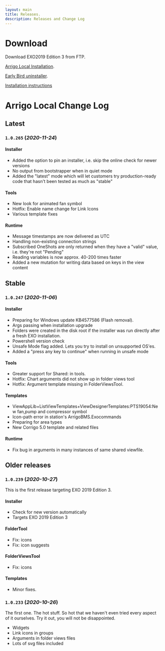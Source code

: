 ```yaml
---
layout: main
title: Releases.
description: Releases and Change Log
---
```

# Download

Download EXO2019 Edition 3 from FTP.

[Arrigo Local Installation](https://arrigo.blob.core.windows.net/arrigo/ArrigoLocalInstaller.exe).

[Early Bird uninstaller](https://arrigo.blob.core.windows.net/arrigo/ArrigoEarlybirdUninstaller-1.0.19.exe).

[Installation instructions](./prereq.html)

# Arrigo Local Change Log

## Latest

### `1.0.265` (*2020-11-24*)

#### Installer

- Added the option to pin an installer, i.e. skip the online check for newer versions
- No output from bootstrapper when in quiet mode
- Added the "latest" mode which will let customers try production-ready code that hasn't been tested as much as "stable"

#### Tools
- New look for animated fan symbol
- Hotfix: Enable name change for Link Icons
- Various template fixes


#### Runtime
- Message timestamps are now delivered as UTC
- Handling non-existing connection strings
- Subscribed OneShots are only returned when they have a "valid" value, i.e. they're not "Pending"
- Reading variables is now approx. 40-200 times faster
- Added a new mutation for writing data based on keys in the view content


## Stable
### `1.0.247` (*2020-11-06*)

#### Installer

- Preparing for Windows update KB4577586 (Flash removal). 
- Args passing when installation upgrade
- Folders were created in the disk root if the installer was run directly after a fresh EXO installation.
- Powershell version check
- Unsafe Mode flag added. Lets you try to install on unsupported OS'es. 
- Added a "press any key to continue" when running in unsafe mode

#### Tools
- Greater support for Shared: in tools. 
- Hotfix: Chart arguments did not show up in folder views tool
- Hotfix: Argument template missing in FolderViewsTool.

#### Templates
- ViewAppLib+ListViewTemplates+ViewDesignerTemplates:PTS19054:New fan,pump and compressor symbol
- Icon-path error in station's ArrigoBMS.Exocommands
- Preparing for area types
- New Corrigo 5.0 template and related files


#### Runtime
- Fix bug in arguments in many instances of same shared viewfile. 

## Older releases

### `1.0.239` (*2020-10-27*)
This is the first release targeting EXO 2019 Edition 3. 

#### Installer 
- Check for new version automatically
- Targets EXO 2019 Edition 3

#### FolderTool
- Fix: icons
- Fix: icon suggests

#### FolderViewsTool
- Fix: icons

#### Templates
- Minor fixes.

### `1.0.233` (*2020-10-26*)
The first one. The hot stuff. So hot that we haven't even tried every aspect of it ourselves. Try it out, you will not be disappointed.
- Widgets
- Link icons in groups
- Arguments in folder views files
- Lots of svg files included
